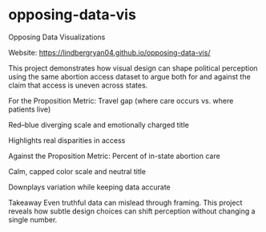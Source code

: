 # opposing-data-vis

Opposing Data Visualizations

Website: https://lindbergryan04.github.io/opposing-data-vis/

This project demonstrates how visual design can shape political perception using the same abortion access dataset to argue both for and against the claim that access is uneven across states.

For the Proposition
Metric: Travel gap (where care occurs vs. where patients live)

Red–blue diverging scale and emotionally charged title

Highlights real disparities in access

Against the Proposition
Metric: Percent of in-state abortion care

Calm, capped color scale and neutral title

Downplays variation while keeping data accurate

Takeaway
Even truthful data can mislead through framing. This project reveals how subtle design choices can shift perception without changing a single number.
